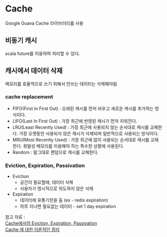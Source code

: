 # Cache
Google Guava Cache 라이브러리를 사용  

## 비동기 캐시
scala future를 이용하여 처리할 수 있다.

## 캐시에서 데이터 삭제
메모리를 효율적으로 쓰기 위해서 안쓰는 데이터는 삭제해야됨

### cache replacement

- FIFO(First In First Out) : 오래된 캐시를 먼저 비우고 새로운 캐시를 추가하는 방식이다.
- LIFO(Last In First Out) : 가장 최근에 반영된 캐시가 먼저 지워진다.
- LRU(Least Recently Used) : 가장 최근에 사용되지 않는 순서대로 캐시를 교체한다. 가장 오랫동안 사용되지 않은 캐시가 삭제되며 일반적으로 사용되는 방식이다.
- MRU(Most Recently Used) : 가장 최근에 많이 사용되는 순서대로 캐시를 교체한다. 휘발성 메모리를 이용해야 하는 특수한 상황에 사용된다.
- Random : 말그대로 랜덤으로 캐시를 교체한다.


### Eviction, Expiration, Passivation
- Eviction
  - 공간이 필요할때, 데이터 삭제
  - 사용자가 명시적으로 의도하지 않은 삭제
- Expiration
  - 데이터에 유통기한을 둠 (ex - redis expiration)
  - 하루 지나면 필요없는 데이터 - set 1 day expiration



참고 자료 :  
[Cache에서의 Eviction, Expiration, Passivation](https://charsyam.wordpress.com/2013/06/04/%EC%9E%85-%EA%B0%9C%EB%B0%9C-cache%EC%97%90%EC%84%9C%EC%9D%98-eviction-expiration-passivation/)   
[Cache 에 대한 이론적인 정리](https://jins-dev.tistory.com/entry/Cache-%EC%97%90-%EB%8C%80%ED%95%9C-%EC%9D%B4%EB%A1%A0%EC%A0%81%EC%9D%B8-%EC%A0%95%EB%A6%AC)
